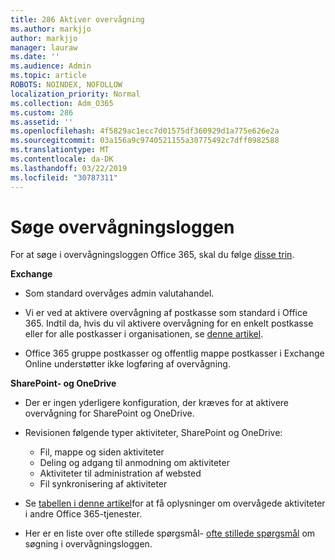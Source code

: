 ```yaml
---
title: 286 Aktiver overvågning
ms.author: markjjo
author: markjjo
manager: lauraw
ms.date: ''
ms.audience: Admin
ms.topic: article
ROBOTS: NOINDEX, NOFOLLOW
localization_priority: Normal
ms.collection: Adm_O365
ms.custom: 286
ms.assetid: ''
ms.openlocfilehash: 4f5829ac1ecc7d01575df360929d1a775e626e2a
ms.sourcegitcommit: 03a156a9c9740521155a30775492c7dff0982588
ms.translationtype: MT
ms.contentlocale: da-DK
ms.lasthandoff: 03/22/2019
ms.locfileid: "30787311"
---
```

# <a name="search-the-audit-log"></a>Søge overvågningsloggen

For at søge i overvågningsloggen Office 365, skal du følge [disse trin](https://docs.microsoft.com/office365/securitycompliance/search-the-audit-log-in-security-and-compliance#search-the-audit-log). 

**Exchange**

- Som standard overvåges admin valutahandel.

- Vi er ved at aktivere overvågning af postkasse som standard i Office 365. Indtil da, hvis du vil aktivere overvågning for en enkelt postkasse eller for alle postkasser i organisationen, se [denne artikel](https://docs.microsoft.com/office365/securitycompliance/enable-mailbox-auditing).

- Office 365 gruppe postkasser og offentlig mappe postkasser i Exchange Online understøtter ikke logføring af overvågning.

**SharePoint- og OneDrive**

- Der er ingen yderligere konfiguration, der kræves for at aktivere overvågning for SharePoint og OneDrive.

- Revisionen følgende typer aktiviteter, SharePoint og OneDrive: 

    - Fil, mappe og siden aktiviteter
    - Deling og adgang til anmodning om aktiviteter
    - Aktiviteter til administration af websted
    - Fil synkronisering af aktiviteter

- Se [tabellen i denne artikel](https://docs.microsoft.com/office365/securitycompliance/search-the-audit-log-in-security-and-compliance#audited-activities)for at få oplysninger om overvågede aktiviteter i andre Office 365-tjenester.

- Her er en liste over ofte stillede spørgsmål- [ofte stillede spørgsmål](https://docs.microsoft.com/office365/securitycompliance/search-the-audit-log-in-security-and-compliance#frequently-asked-questions) om søgning i overvågningsloggen.